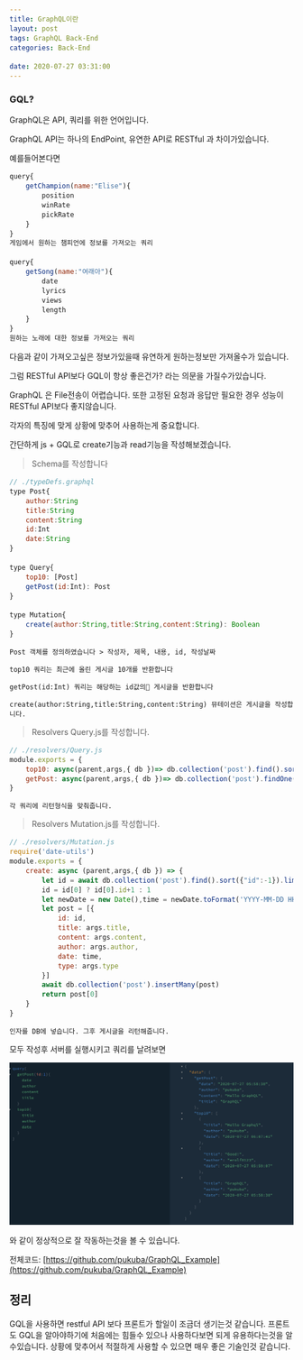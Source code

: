 ```yaml
---
title: GraphQL이란
layout: post
tags: GraphQL Back-End 
categories: Back-End

date: 2020-07-27 03:31:00
--- 
```

###  **GQL?** 
GraphQL은 API, 쿼리를 위한 언어입니다. 

GraphQL API는 하나의 EndPoint, 유연한 API로 RESTful 과 차이가있습니다.

예를들어본다면

``` js
query{
    getChampion(name:"Elise"){
        position
        winRate
        pickRate
    }
}
게임에서 원하는 챔피언에 정보를 가져오는 쿼리

query{
    getSong(name:"여래아"){
        date
        lyrics
        views
        length
    }
}
원하는 노래에 대한 정보를 가져오는 쿼리
```

다음과 같이 가져오고싶은 정보가있을때 유연하게 원하는정보만 가져올수가 있습니다.

그럼 RESTful API보다 GQL이 항상 좋은건가? 라는 의문을 가질수가있습니다.

GraphQL 은 File전송이 어렵습니다. 또한 고정된 요청과 응답만 필요한 경우 성능이 RESTful API보다 좋지않습니다.

각자의 특징에 맞게 상황에 맞추어 사용하는게 중요합니다.

간단하게 js + GQL로 create기능과 read기능을 작성해보겠습니다.

>Schema를 작성합니다

``` js
// ./typeDefs.graphql
type Post{
    author:String
    title:String
    content:String
    id:Int
    date:String
}

type Query{
    top10: [Post]
    getPost(id:Int): Post
}

type Mutation{
    create(author:String,title:String,content:String): Boolean
}
```
`Post 객체를 정의하였습니다 > 작성자, 제목, 내용, id, 작성날짜`

`top10 쿼리는 최근에 올린 게시글 10개를 반환합니다`

`getPost(id:Int) 쿼리는 해당하는 id값의 게시글을 반환합니다`

`create(author:String,title:String,content:String) 뮤테이션은 게시글을 작성합니다.`

>Resolvers Query.js를 작성합니다.

``` js
// ./resolvers/Query.js
module.exports = {
    top10: async(parent,args,{ db })=> db.collection('post').find().sort({"id":-1}).limit(10).toArray(),
    getPost: async(parent,args,{ db })=> db.collection('post').findOne({id:args.id}),
}
```
`각 쿼리에 리턴형식을 맞춰줍니다.`

>Resolvers Mutation.js를 작성합니다.

``` js
// ./resolvers/Mutation.js
require('date-utils')
module.exports = {
    create: async (parent,args,{ db }) => {
        let id = await db.collection('post').find().sort({"id":-1}).limit(1).toArray()
        id = id[0] ? id[0].id+1 : 1
        let newDate = new Date(),time = newDate.toFormat('YYYY-MM-DD HH24:MI:SS')
        let post = [{
            id: id,
            title: args.title,
            content: args.content,
            author: args.author,
            date: time,
            type: args.type
        }]
        await db.collection('post').insertMany(post)
        return post[0]
    }
}
```
`인자를 DB에 넣습니다. 그후 게시글을 리턴해줍니다.`

모두 작성후 서버를 실행시키고 쿼리를 날려보면

![gql1](/images/gql1.png) 

와 같이 정상적으로 잘 작동하는것을 볼 수 있습니다.

전체코드: [https://github.com/pukuba/GraphQL_Example](https://github.com/pukuba/GraphQL_Example)

## 정리
GQL을 사용하면 restful API 보다 프론트가 할일이 조금더 생기는것 같습니다. 프론트도 GQL을 알아야하기에 처음에는 힘들수 있으나 사용하다보면 되게 유용하다는것을 알수있습니다. 상황에 맞추어서 적절하게 사용할 수 있으면 매우 좋은 기술인것 같습니다. 
